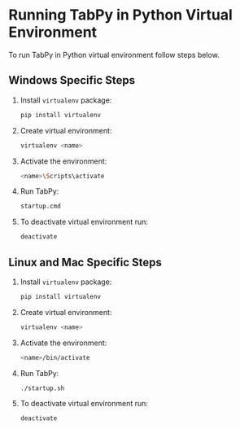 # Running TabPy in Python Virtual Environment

<!-- toc -->

To run TabPy in Python virtual environment follow steps
below.

## Windows Specific Steps

1. Install `virtualenv` package:

   ```sh
   pip install virtualenv
   ```

2. Create virtual environment:

   ```sh
   virtualenv <name>
   ```

3. Activate the environment:

   ```sh
   <name>\Scripts\activate
   ```

4. Run TabPy:

   ```sh
   startup.cmd
   ```

5. To deactivate virtual environment run:

   ```sh
   deactivate
   ```

## Linux and Mac Specific Steps

1. Install `virtualenv` package:

   ```sh
   pip install virtualenv
   ```

2. Create virtual environment:

   ```sh
   virtualenv <name>
   ```

3. Activate the environment:

   ```sh
   <name>/bin/activate
   ```

4. Run TabPy:

   ```sh
   ./startup.sh
   ```

5. To deactivate virtual environment run:

   ```sh
   deactivate
   ```
